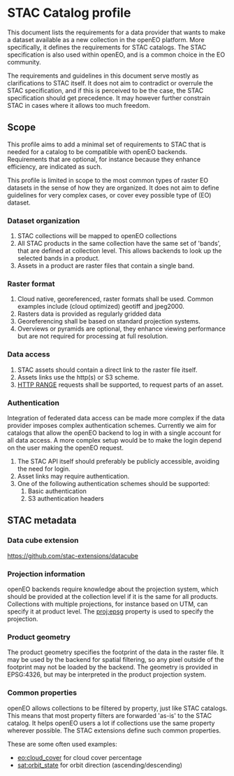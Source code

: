 # STAC Catalog profile

This document lists the requirements for a data provider that wants to make a dataset available as a 
new collection in the openEO platform. More specifically, it defines the requirements for STAC catalogs. The STAC specification
is also used within openEO, and is a common choice in the EO community.

The requirements and guidelines in this document serve mostly as clarifications to STAC itself. It does not aim to contradict or overrule
the STAC specification, and if this is perceived to be the case, the STAC specification should get precedence. It may however further constrain
STAC in cases where it allows too much freedom.

## Scope

This profile aims to add a minimal set of requirements to STAC that is needed for a catalog to be compatible with openEO backends.
Requirements that are optional, for instance because they enhance efficiency, are indicated as such.

This profile is limited in scope to the most common types of raster EO datasets in the sense of how they are organized. It does not aim to define guidelines
for very complex cases, or cover evey possible type of (EO) dataset. 

### Dataset organization

1. STAC collections will be mapped to openEO collections
2. All STAC products in the same collection have the same set of 'bands', that are defined at collection level. This allows backends to look up the selected bands in a product.
3. Assets in a product are raster files that contain a single band. 


### Raster format

1. Cloud native, georeferenced, raster formats shall be used. Common examples include (cloud optimized) geotiff and jpeg2000. 
2. Rasters data is provided as regularly gridded data
3. Georeferencing shall be based on standard projection systems.
4. Overviews or pyramids are optional, they enhance viewing performance but are not required for processing at full resolution.

### Data access

1. STAC assets should contain a direct link to the raster file itself. 
2. Assets links use the http(s) or S3 scheme.
3. [HTTP RANGE](https://developer.mozilla.org/en-US/docs/Web/HTTP/Range_requests) requests shall be supported, to request parts of an asset.

### Authentication

Integration of federated data access can be made more complex if the data provider imposes complex authentication schemes. 
Currently we aim for catalogs that allow the openEO backend to log in with a single account for all data access. A more complex
setup would be to make the login depend on the user making the openEO request.

1. The STAC API itself should preferably be publicly accessible, avoiding the need for login.
2. Asset links may require authentication.
3. One of the following authentication schemes should be supported:
      1. Basic authentication
      2. S3 authentication headers

## STAC metadata

### Data cube extension
https://github.com/stac-extensions/datacube


### Projection information
openEO backends require knowledge about the projection system, which should be provided at the collection level if it is the same for all products.
Collections with multiple projections, for instance based on UTM, can specify it at product level.
The [proj:epsg](https://github.com/stac-extensions/projection#item-properties-or-asset-fields) property is used to specify the projection.

### Product geometry

The product geometry specifies the footprint of the data in the raster file. It may be used by the backend for spatial filtering, 
so any pixel outside of the footprint may not be loaded by the backend. The geometry is provided in EPSG:4326, but may be interpreted in the 
product projection system.

### Common properties
openEO allows collections to be filtered by property, just like STAC catalogs. This means that most property filters are forwarded 'as-is' to the STAC catalog.
It helps openEO users a lot if collections use the same property wherever possible. The STAC extensions define such common properties.

These are some often used examples:
- [eo:cloud_cover](https://github.com/stac-extensions/eo#eocloud_cover) for cloud cover percentage
- [sat:orbit_state](https://github.com/stac-extensions/sat#satorbit_state) for orbit direction (ascending/descending)




